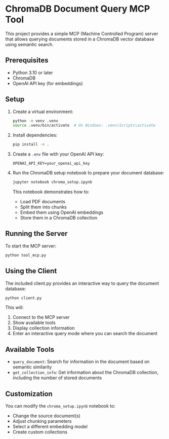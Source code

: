 # ChromaDB Document Query MCP Tool

This project provides a simple MCP (Machine Controlled Program) server that allows querying documents stored in a ChromaDB vector database using semantic search.

## Prerequisites

- Python 3.10 or later
- ChromaDB
- OpenAI API key (for embeddings)

## Setup

1. Create a virtual environment:
   ```bash
   python -m venv .venv
   source .venv/bin/activate  # On Windows: .venv\Scripts\activate
   ```

2. Install dependencies:
   ```bash
   pip install -e .
   ```

3. Create a `.env` file with your OpenAI API key:
   ```
   OPENAI_API_KEY=your_openai_api_key
   ```

4. Run the ChromaDB setup notebook to prepare your document database:
   ```bash
   jupyter notebook chroma_setup.ipynb
   ```
   
   This notebook demonstrates how to:
   - Load PDF documents
   - Split them into chunks
   - Embed them using OpenAI embeddings
   - Store them in a ChromaDB collection

## Running the Server

To start the MCP server:

```bash
python tool_mcp.py
```

## Using the Client

The included client.py provides an interactive way to query the document database:

```bash
python client.py
```

This will:
1. Connect to the MCP server
2. Show available tools
3. Display collection information
4. Enter an interactive query mode where you can search the document

## Available Tools

- `query_document`: Search for information in the document based on semantic similarity
- `get_collection_info`: Get information about the ChromaDB collection, including the number of stored documents

## Customization

You can modify the `chroma_setup.ipynb` notebook to:
- Change the source document(s)
- Adjust chunking parameters
- Select a different embedding model
- Create custom collections
